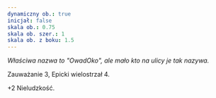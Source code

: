 ```yaml
---
dynamiczny ob.: true
inicjał: false
skala ob.: 0.75
skala ob. szer.: 1
skala ob. z boku: 1.5
---
```


*Właściwa nazwa to "OwadOko", ale mało kto na ulicy je tak nazywa.*

Zauważanie 3, Epicki wielostrzał 4.

+2 Nieludzkość.